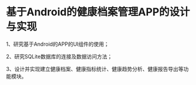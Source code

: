 # 基于Android的健康档案管理APP的设计与实现

1、研究基于Android的APP的UI组件的使用；



2、研究SQLite数据库的连接及数据访问方法；



3、设计并实现建立健康档案、健康指标统计、健康趋势分析、健康报告导出等功能模块。
